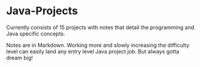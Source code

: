 # Java-Projects

Currently consists of 15 projects with notes that detail the programming and Java specific concepts.

Notes are in Markdown. Working more and slowly increasing the difficulty level can easily land any entry level Java project job. 
But always gotta dream big!
